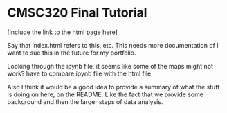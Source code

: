# CMSC320 Final Tutorial

\[include the link to the html page here\]

Say that index.html refers to this, etc. This needs more documentation of I want to sue this in the future for my portfolio.

Looking through the ipynb file, it seems like some of the maps might not work? have to compare ipynb file with the html file.

Also I think it would be a good idea to provide a summary of what the stuff is doing on here, on the README. Like the fact that we provide some background and then the larger steps of data analysis.
